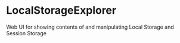 # LocalStorageExplorer
Web UI for showing contents of and manipulating Local Storage and Session Storage

